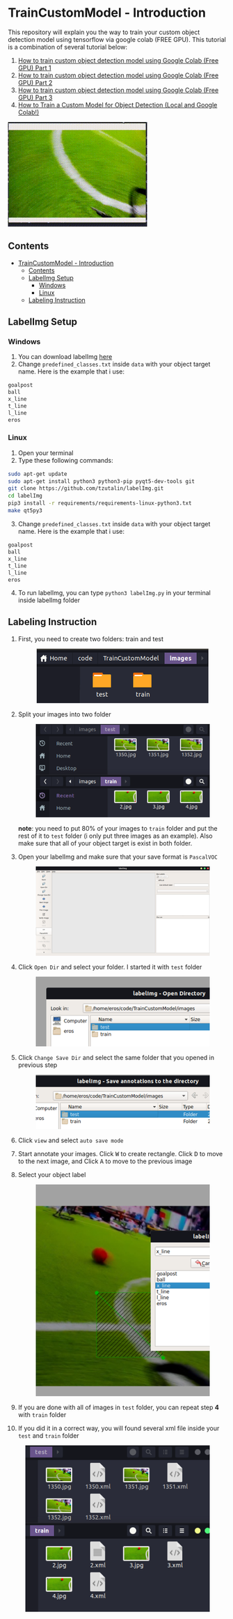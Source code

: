 # TrainCustomModel - Introduction
This repository will explain you the way to train your custom object detection model using tensorflow via google colab (FREE GPU). This tutorial is a combination of several tutorial below:

1. [How to train custom object detection model using Google Colab (Free GPU) Part 1](https://www.youtube.com/watch?v=f2ccs2xziLk)
2. [How to train custom object detection model using Google Colab (Free GPU) Part 2](https://www.youtube.com/watch?v=5qQB8dZRgXQ)
3. [How to train custom object detection model using Google Colab (Free GPU) Part 3](https://www.youtube.com/watch?v=SMis3UjTIBY)
4. [How to Train a Custom Model for Object Detection (Local and Google Colab!)](https://www.youtube.com/watch?v=_gGI91BmIdk)

![Pose Estimator Analyzer](results/result.gif "Result of Custom Training")

## Contents
- [TrainCustomModel - Introduction](#traincustommodel---introduction)
  - [Contents](#contents)
  - [LabelImg Setup](#labelimg-setup)
    - [Windows](#windows)
    - [Linux](#linux)
  - [Labeling Instruction](#labeling-instruction)

## LabelImg Setup

### Windows
1. You can download labelImg [here](https://github.com/tzutalin/labelImg/files/2638199/windows_v1.8.1.zip)
2. Change `predefined_classes.txt` inside `data` with your object target name. Here is the example that i use:
```
goalpost
ball
x_line
t_line
l_line
eros
```
### Linux
1. Open your terminal
2. Type these following commands:
```bash
sudo apt-get update
sudo apt-get install python3 python3-pip pyqt5-dev-tools git
git clone https://github.com/tzutalin/labelImg.git
cd labelImg
pip3 install -r requirements/requirements-linux-python3.txt
make qt5py3
```

3.  Change `predefined_classes.txt` inside `data` with your object target name. Here is the example that i use:
```
goalpost
ball
x_line
t_line
l_line
eros
```

4.  To run labelImg, you can type `python3 labelImg.py` in your terminal inside labelImg folder

## Labeling Instruction
1. First, you need to create two folders: train and test
   <figure>
   <center><img src="step/split.png" alt="create two folders"/></center>
   </figure>

2. Split your images into two folder
   <figure>
   <center><img src="step/split_two.png" alt="Split your images into two folder"/></center>
   </figure>

   **note**: you need to put 80% of your images to `train` folder and put the rest of it to `test` folder (i only put three images as an example). Also make sure that all of your object target is exist in both folder.

3. Open your labelImg and make sure that your save format is `PascalVOC`
   <figure>
   <center><img src="step/labelImg.png" alt="make sure your save format is PascalVOC"/></center>
   </figure>

4. Click `Open Dir` and select your folder. I started it with `test` folder
   <figure>
   <center><img src="step/opendir.png" alt="Click Open Dir and select your folder"/></center>
   </figure>

5. Click `Change Save Dir` and select the same folder that you opened in previous step
   <figure>
   <center><img src="step/change_save_dir.png" alt="Click Change Save Dir and select your folder"/></center>
   </figure>

6. Click `view` and select `auto save mode`

7. Start annotate your images. Click <kbd>W</kbd> to create rectangle. Click <kbd>D</kbd> to move to the next image, and Click <kbd>A</kbd> to move to the previous image

8. Select your object label

    <figure>
   <center><img src="step/bounding.png" alt="Select your object label"/></center>
   </figure>

9. If you are done with all of images in `test` folder, you can repeat step **4** with `train` folder
    
10. If you did it in a correct way, you will found several xml file inside your `test` and `train` folder

<figure>
<center><img src="step/generate_xml.png" alt="generate_xml"/></center
</figure>